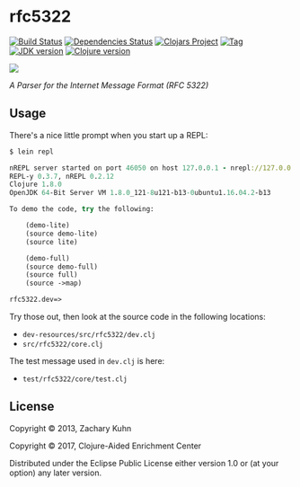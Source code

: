 # rfc5322

[![Build Status][travis-badge]][travis]
[![Dependencies Status][deps-badge]][deps]
[![Clojars Project][clojars-badge]][clojars]
[![Tag][tag-badge]][tag]
[![JDK version][jdk-v]](.travis.yml)
[![Clojure version][clojure-v]](project.clj)

[![][logo]][logo-large]

*A Parser for the Internet Message Format (RFC 5322)*


## Usage

There's a nice little prompt when you start up a REPL:

```bash
$ lein repl
```

```clj
nREPL server started on port 46050 on host 127.0.0.1 - nrepl://127.0.0.1:46050
REPL-y 0.3.7, nREPL 0.2.12
Clojure 1.8.0
OpenJDK 64-Bit Server VM 1.8.0_121-8u121-b13-0ubuntu1.16.04.2-b13

To demo the code, try the following:

    (demo-lite)
    (source demo-lite)
    (source lite)

    (demo-full)
    (source demo-full)
    (source full)
    (source ->map)

rfc5322.dev=>
```

Try those out, then look at the source code in the following
locations:

* `dev-resources/src/rfc5322/dev.clj`
* `src/rfc5322/core.clj`

The test message used in `dev.clj` is here:

* `test/rfc5322/core/test.clj`


## License

Copyright © 2013, Zachary Kuhn

Copyright © 2017, Clojure-Aided Enrichment Center

Distributed under the Eclipse Public License either version 1.0 or (at
your option) any later version.


<!-- Named page links below: /-->

[travis]: https://travis-ci.org/clojusc/rfc5322
[travis-badge]: https://travis-ci.org/clojusc/rfc5322.png?branch=master
[deps]: http://jarkeeper.com/clojusc/rfc5322
[deps-badge]: http://jarkeeper.com/clojusc/rfc5322/status.svg
[logo]: resources/images/logo.png
[logo-large]: resources/images/logo-large.png
[tag-badge]: https://img.shields.io/github/tag/clojusc/rfc5322.svg
[tag]: https://github.com/clojusc/rfc5322/tags
[clojure-v]: https://img.shields.io/badge/clojure-1.8.0-blue.svg
[jdk-v]: https://img.shields.io/badge/jdk-1.7+-blue.svg
[clojars]: https://clojars.org/clojusc/rfc5322
[clojars-badge]: https://img.shields.io/clojars/v/clojusc/rfc5322.svg
